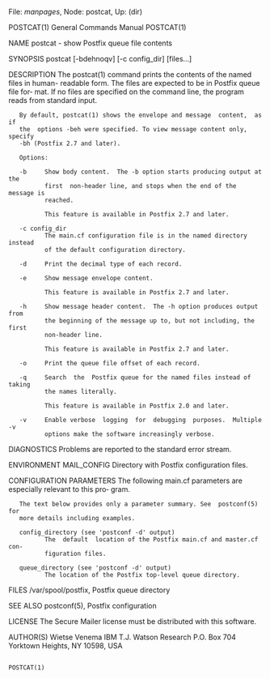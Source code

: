 File: *manpages*,  Node: postcat,  Up: (dir)

POSTCAT(1)                  General Commands Manual                 POSTCAT(1)



NAME
       postcat - show Postfix queue file contents

SYNOPSIS
       postcat [-bdehnoqv] [-c config_dir] [files...]

DESCRIPTION
       The postcat(1) command prints the contents of the named files in human-
       readable form. The files are expected to be in Postfix queue file  for‐
       mat.  If  no files are specified on the command line, the program reads
       from standard input.

       By default, postcat(1) shows the envelope and message  content,  as  if
       the  options -beh were specified. To view message content only, specify
       -bh (Postfix 2.7 and later).

       Options:

       -b     Show body content.  The -b option starts producing output at the
              first  non-header line, and stops when the end of the message is
              reached.

              This feature is available in Postfix 2.7 and later.

       -c config_dir
              The main.cf configuration file is in the named directory instead
              of the default configuration directory.

       -d     Print the decimal type of each record.

       -e     Show message envelope content.

              This feature is available in Postfix 2.7 and later.

       -h     Show message header content.  The -h option produces output from
              the beginning of the message up to, but not including, the first
              non-header line.

              This feature is available in Postfix 2.7 and later.

       -o     Print the queue file offset of each record.

       -q     Search  the  Postfix queue for the named files instead of taking
              the names literally.

              This feature is available in Postfix 2.0 and later.

       -v     Enable verbose  logging  for  debugging  purposes.  Multiple  -v
              options make the software increasingly verbose.

DIAGNOSTICS
       Problems are reported to the standard error stream.

ENVIRONMENT
       MAIL_CONFIG
              Directory with Postfix configuration files.

CONFIGURATION PARAMETERS
       The  following  main.cf parameters are especially relevant to this pro‐
       gram.

       The text below provides only a parameter summary. See  postconf(5)  for
       more details including examples.

       config_directory (see 'postconf -d' output)
              The  default  location of the Postfix main.cf and master.cf con‐
              figuration files.

       queue_directory (see 'postconf -d' output)
              The location of the Postfix top-level queue directory.

FILES
       /var/spool/postfix, Postfix queue directory

SEE ALSO
       postconf(5), Postfix configuration

LICENSE
       The Secure Mailer license must be distributed with this software.

AUTHOR(S)
       Wietse Venema
       IBM T.J. Watson Research
       P.O. Box 704
       Yorktown Heights, NY 10598, USA



                                                                    POSTCAT(1)
